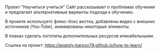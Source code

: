 Проект "Научиться учиться"
Сайт рассказывает о проблемах обучения и предлагает альтернативные
варианты подхода к обучению.

В проекте используетс флекс-бокс вестка, добавлены видео с внешних источников (You-Tube),
анимированы некоторые элементы.

В планах сделать логотипы дополнительных ресурсов кликабельными.


Ссылка на проект: https://anatoly-karpov79.github.io/how-to-learn/

